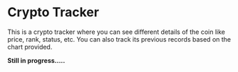# **Crypto Tracker**

This is a crypto tracker where you can see different details of the coin like price, rank, status, etc. You can also track its previous records based on the chart provided.

**Still in progress.....**
